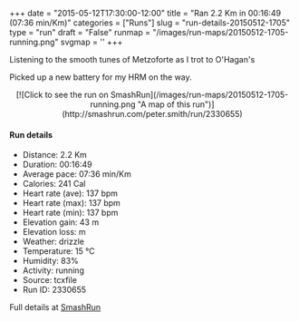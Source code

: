 +++
date = "2015-05-12T17:30:00-12:00"
title = "Ran 2.2 Km in 00:16:49 (07:36 min/Km)"
categories = ["Runs"]
slug = "run-details-20150512-1705"
type = "run"
draft = "False"
runmap = "/images/run-maps/20150512-1705-running.png"
svgmap = '<polyline points="96 100, 64 76, 60 72, 68 76, 83 51, 84 37, 85 38, 61 34, 61 37, 67 35, 62 35, 63 37, 49 30, 55 25, 57 9, 51 12, 46 9, 52 11, 53 13, 41 7, 43 14, 49 9, 48 14, 48 9, 43 7, 33 10, 32 6, 25 7, 23 4, 3 0">'
+++

Listening to the smooth tunes of Metzoforte as I trot to O'Hagan's

Picked up a new battery for my HRM on the way. 



<!--more-->

<center>
[![Click to see the run on SmashRun](/images/run-maps/20150512-1705-running.png "A map of this run")](http://smashrun.com/peter.smith/run/2330655)
</center>

#### Run details

* Distance: 2.2 Km
* Duration: 00:16:49
* Average pace: 07:36 min/Km
* Calories: 241 Cal
* Heart rate (ave): 137 bpm
* Heart rate (max): 137 bpm
* Heart rate (min): 137 bpm
* Elevation gain: 43 m
* Elevation loss:  m
* Weather: drizzle
* Temperature: 15 &deg;C
* Humidity: 83%
* Activity: running
* Source: tcxfile
* Run ID: 2330655

Full details at [SmashRun](http://smashrun.com/peter.smith/run/2330655)